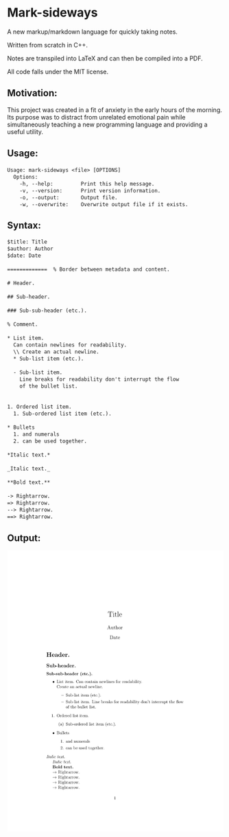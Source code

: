 # Mark-sideways

A new markup/markdown language for quickly taking notes.

Written from scratch in C++.

Notes are transpiled into LaTeX and can then be compiled into a PDF.

All code falls under the MIT license.

## Motivation:

This project was created in a fit of anxiety in the early hours of the morning. Its purpose was to distract from unrelated emotional pain while simultaneously teaching a new programming language and providing a useful utility.

## Usage:

    Usage: mark-sideways <file> [OPTIONS]
      Options:
        -h, --help: 	    Print this help message.
        -v, --version:	    Print version information.
        -o, --output:	    Output file.
        -w, --overwrite:	Overwrite output file if it exists.

## Syntax:
    
    $title: Title
    $author: Author
    $date: Date

    =============  % Border between metadata and content.

    # Header.

    ## Sub-header.

    ### Sub-sub-header (etc.).

    % Comment.

    * List item.
      Can contain newlines for readability.
      \\ Create an actual newline.
      * Sub-list item (etc.).

      - Sub-list item.
        Line breaks for readability don't interrupt the flow
        of the bullet list.
        

    1. Ordered list item.
      1. Sub-ordered list item (etc.).

    * Bullets
      1. and numerals
      2. can be used together.

    *Italic text.*

    _Italic text._

    **Bold text.**

    -> Rightarrow.
    => Rightarrow.
    --> Rightarrow.
    ==> Rightarrow.

## Output:

![](example.png)
